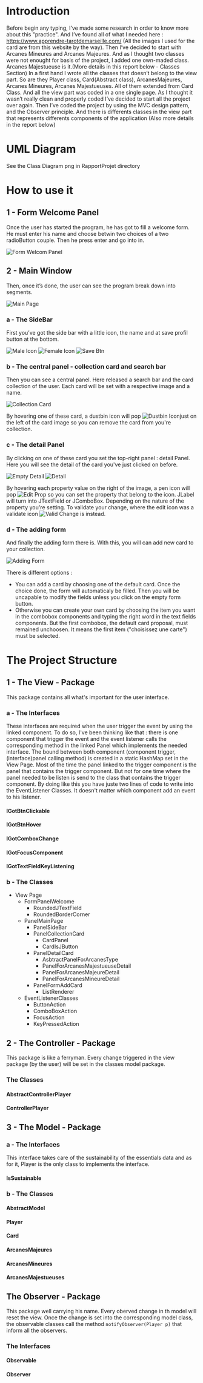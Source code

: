 
# Introduction

Before begin any typing, I’ve made some research in order to know more
about this "practice". And I’ve found all of what I needed here :
https://www.apprendre-tarotdemarseille.com/ (All the images I used for
the card are from this website by the way). Then I’ve decided to start
with Arcanes Mineures and Arcanes Majeures. And as I thought two classes
were not enought for basis of the project, I added one own-maded class.
Arcanes Majestueuse is it.(More details in this report below - Classes
Section) In a first hand I wrote all the classes that doesn’t belong to
the view part. So are they Player class, Card(Abstract class),
ArcanesMajeures, Arcanes Mineures, Arcanes Majestueuses. All of them
extended from Card Class. And all the view part was coded in a one
single page. As I thought it wasn’t really clean and properly coded I’ve
decided to start all the project over again. Then I’ve coded the project
by using the MVC design pattern, and the Observer principle. And there
is differents classes in the view part that represents differents
components of the application (Also more details in the report below)

# UML Diagram

See the Class Diagram png in RapportProjet directory

# How to use it

## 1 - Form Welcome Panel

Once the user has started the program, he has got to fill a welcome
form. He must enter his name and choose betwin two choices of a two
radioButton couple. Then he press enter and go into in.

![Form Welcom Panel](./Images/welcomeForm.PNG)

## 2 - Main Window 

Then, once it’s done, the user can see the program
break down into segments.

![Main Page](./Images/mainPage.png)

### a - The SideBar
First you’ve got the side bar with a little icon, the name and at save
profil button at the bottom.

![Male Icon](./Images/avatar.png) ![Female Icon](./Images/avatar2.png) ![Save Btn](./Images/saveBtn.PNG)

### b - The central panel - collection card and search bar
Then you can see a central panel. Here released a search bar and the card collection of the user.
Each card will be set with a respective image and a name.

![Collection Card](./Images/collectionCard.PNG)

By hovering one of these card, a dustbin icon will pop ![Dustbin Icon](./Images/dustbinIcon.PNG)just on the left of the card image so you can remove the card from you're collection.


### c - The detail Panel

By clicking on one of these card you set the top-right panel : detail Panel. Here you will see the detail of the card you've just clicked on before.

![Empty Detail](./Images/detailEmpty.PNG) ![Detail](./Images/detail.PNG)

By hovering each property value on the right of the image, a pen icon will pop ![Edit Prop](./Images/edit.png) so you can set the property that belong to the icon.
JLabel will turn into JTextField or JComboBox. Depending on the nature of the property you're setting.
To validate your change, where the edit icon was a validate icon ![Valid Change](./Images/valid.png) is instead.


### d - The adding form

And finally the adding form there is. 
With this, you will can add new card to your collection.

![Adding Form](./Images/formAdd.PNG)

There is different options : 
* You can add a card by choosing one of the default card. Once the choice done, the form will automaticaly be filled. Then you will be uncapable to modify the fields unless you click on the empty form button.
* Otherwise you can create your own card by choosing the item you want in the combobox  components and typing the right word in the text fields components. But the first combobox, the default card proposal, must remained unchoosen. It means the first item ("choisissez une carte") must be selected.

# The Project Structure
## 1 - The View - Package
This package contains all what's important for the user interface. 
### a - The Interfaces
These interfaces are required when the user trigger the event by using the linked component.
To do so, I've been thinking like that : there is one component that trigger the event and the event listener calls the corresponding method in the linked Panel which implements the needed interface. The bound between both component (component trigger, (interface)panel calling method) is created in a static HashMap set in the View Page. Most of the time the panel linked to the trigger component is the panel that contains the trigger component. But not for one time where the panel needed to be listen is send to the class that contains the trigger component. By doing like this you have juste two lines of code to write into the EventListener Classes. It doesn't matter which component add an event to his listener.
#### IGotBtnClickable
#### IGotBtnHover
#### IGotComboxChange
#### IGotFocusComponent
#### IGotTextFieldKeyListening
### b - The Classes
* View Page
   * FormPanelWelcome
     * RoundedJTextField
     * RoundedBorderCorner
   * PanelMainPage
     * PanelSideBar
     * PanelCollectionCard
       * CardPanel
       * CardIsJButton
     * PanelDetailCard
       * AsbtractPanelForArcanesType
       * PanelForArcanesMajestueuseDetail
       * PanelForArcanesMajeureDetail
       * PanelForArcanesMineureDetail
     * PanelFormAddCard
       * ListRenderer
  * EventListenerClasses
    * ButtonAction
    * ComboBoxAction
    * FocusAction
    * KeyPressedAction

## 2 - The Controller - Package
This package is like a ferryman. Every change triggered in the view package (by the user) will be set in the classes model package.
### The Classes
#### AbstractControllerPlayer
#### ControllerPlayer

## 3 - The Model - Package
### a - The Interfaces
This interface takes care of the sustainability of the essentials data and as for it, Player is the only class to implements the interface.
#### IsSustainable
### b - The Classes
#### AbstractModel
#### Player
#### Card
#### ArcanesMajeures
#### ArcanesMineures
#### ArcanesMajestueuses


## The Observer - Package
This package well carrying his name. Every oberved change in th model will reset the view. Once the change is set into the corresponding model class, the observable classes call the method ``notifyObserver(Player p)`` that inform all the observers.
### The Interfaces
#### Observable
#### Observer
